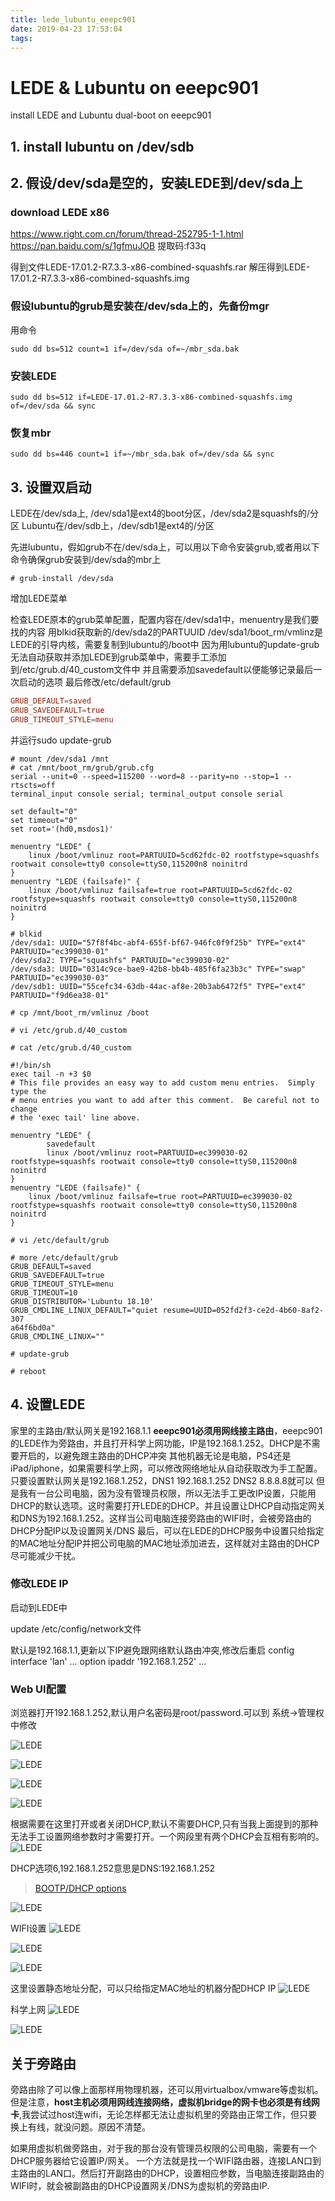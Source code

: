 ```yaml
---
title: lede_lubuntu_eeepc901
date: 2019-04-23 17:53:04
tags:
---
```

# LEDE & Lubuntu on eeepc901

install LEDE and Lubuntu dual-boot on eeepc901

## 1. install lubuntu on /dev/sdb

## 2. 假设/dev/sda是空的，安装LEDE到/dev/sda上

### download LEDE x86

https://www.right.com.cn/forum/thread-252795-1-1.html
https://pan.baidu.com/s/1gfmuJOB 提取码:f33q

得到文件LEDE-17.01.2-R7.3.3-x86-combined-squashfs.rar
解压得到LEDE-17.01.2-R7.3.3-x86-combined-squashfs.img

### 假设lubuntu的grub是安装在/dev/sda上的，先备份mgr

用命令

```console
sudo dd bs=512 count=1 if=/dev/sda of=~/mbr_sda.bak
```

### 安装LEDE

```console
sudo dd bs=512 if=LEDE-17.01.2-R7.3.3-x86-combined-squashfs.img of=/dev/sda && sync
```

### 恢复mbr

```console
sudo dd bs=446 count=1 if=~/mbr_sda.bak of=/dev/sda && sync
```

## 3. 设置双启动

LEDE在/dev/sda上, /dev/sda1是ext4的boot分区，/dev/sda2是squashfs的/分区
Lubuntu在/dev/sdb上，/dev/sdb1是ext4的/分区

先进lubuntu，假如grub不在/dev/sda上，可以用以下命令安装grub,或者用以下命令确保grub安装到/dev/sda的mbr上

```console
# grub-install /dev/sda
```

增加LEDE菜单

检查LEDE原本的grub菜单配置，配置内容在/dev/sda1中，menuentry是我们要找的内容
用blkid获取新的/dev/sda2的PARTUUID
/dev/sda1/boot_rm/vmlinz是LEDE的引导内核，需要复制到lubuntu的/boot中
因为用lubuntu的update-grub无法自动获取并添加LEDE到grub菜单中，需要手工添加到/etc/grub.d/40_custom文件中
并且需要添加savedefault以便能够记录最后一次启动的选项
最后修改/etc/default/grub

```conf
GRUB_DEFAULT=saved
GRUB_SAVEDEFAULT=true
GRUB_TIMEOUT_STYLE=menu
```

并运行sudo update-grub

```console
# mount /dev/sda1 /mnt
# cat /mnt/boot_rm/grub/grub.cfg
serial --unit=0 --speed=115200 --word=8 --parity=no --stop=1 --rtscts=off
terminal_input console serial; terminal_output console serial

set default="0"
set timeout="0"
set root='(hd0,msdos1)'

menuentry "LEDE" {
	linux /boot/vmlinuz root=PARTUUID=5cd62fdc-02 rootfstype=squashfs rootwait console=tty0 console=ttyS0,115200n8 noinitrd
}
menuentry "LEDE (failsafe)" {
	linux /boot/vmlinuz failsafe=true root=PARTUUID=5cd62fdc-02 rootfstype=squashfs rootwait console=tty0 console=ttyS0,115200n8 noinitrd
}

# blkid
/dev/sda1: UUID="57f8f4bc-abf4-655f-bf67-946fc0f9f25b" TYPE="ext4" PARTUUID="ec399030-01"
/dev/sda2: TYPE="squashfs" PARTUUID="ec399030-02"
/dev/sda3: UUID="0314c9ce-bae9-42b8-bb4b-485f6fa23b3c" TYPE="swap" PARTUUID="ec399030-03"
/dev/sdb1: UUID="55cefc34-63db-44ac-af8e-20b3ab6472f5" TYPE="ext4" PARTUUID="f9d6ea38-01"

# cp /mnt/boot_rm/vmlinuz /boot

# vi /etc/grub.d/40_custom

# cat /etc/grub.d/40_custom

#!/bin/sh
exec tail -n +3 $0
# This file provides an easy way to add custom menu entries.  Simply type the
# menu entries you want to add after this comment.  Be careful not to change
# the 'exec tail' line above.

menuentry "LEDE" {
        savedefault
        linux /boot/vmlinuz root=PARTUUID=ec399030-02 rootfstype=squashfs rootwait console=tty0 console=ttyS0,115200n8 noinitrd
}
menuentry "LEDE (failsafe)" {
	linux /boot/vmlinuz failsafe=true root=PARTUUID=ec399030-02 rootfstype=squashfs rootwait console=tty0 console=ttyS0,115200n8 noinitrd
}

# vi /etc/default/grub

# more /etc/default/grub
GRUB_DEFAULT=saved
GRUB_SAVEDEFAULT=true
GRUB_TIMEOUT_STYLE=menu
GRUB_TIMEOUT=10
GRUB_DISTRIBUTOR='Lubuntu 18.10'
GRUB_CMDLINE_LINUX_DEFAULT="quiet resume=UUID=052fd2f3-ce2d-4b60-8af2-307
a64f6bd0a"
GRUB_CMDLINE_LINUX=""

# update-grub

# reboot
```

## 4. 设置LEDE

家里的主路由/默认网关是192.168.1.1
**eeepc901必须用网线接主路由**，eeepc901的LEDE作为旁路由，并且打开科学上网功能，IP是192.168.1.252。DHCP是不需要开启的，以避免跟主路由的DHCP冲突
其他机器无论是电脑，PS4还是iPad/iphone，如果需要科学上网，可以修改网络地址从自动获取改为手工配置。
只要设置默认网关是192.168.1.252，DNS1 192.168.1.252 DNS2 8.8.8.8就可以
但是我有一台公司电脑，因为没有管理员权限，所以无法手工更改IP设置，只能用DHCP的默认选项。这时需要打开LEDE的DHCP。并且设置让DHCP自动指定网关和DNS为192.168.1.252。这样当公司电脑连接旁路由的WIFI时，会被旁路由的DHCP分配IP以及设置网关/DNS
最后，可以在LEDE的DHCP服务中设置只给指定的MAC地址分配IP并把公司电脑的MAC地址添加进去，这样就对主路由的DHCP尽可能减少干扰。

### 修改LEDE IP

启动到LEDE中

update /etc/config/network文件

默认是192.168.1.1,更新以下IP避免跟网络默认路由冲突,修改后重启
config interface 'lan'
    ...
    option ipaddr '192.168.1.252'
    ...

### Web UI配置

浏览器打开192.168.1.252,默认用户名密码是root/password.可以到 系统->管理权中修改

![LEDE](/myimages/lede_01.png)

![LEDE](/myimages/lede_02.png)

![LEDE](/myimages/lede_03.png)

![LEDE](/myimages/lede_04.png)

根据需要在这里打开或者关闭DHCP,默认不需要DHCP,只有当我上面提到的那种无法手工设置网络参数时才需要打开。一个网段里有两个DHCP会互相有影响的。
![LEDE](/myimages/lede_05.png)

DHCP选项6,192.168.1.252意思是DNS:192.168.1.252

> [BOOTP/DHCP options](http://www.networksorcery.com/enp/protocol/bootp/options.htm)

![LEDE](/myimages/lede_06.png)

WIFI设置
![LEDE](/myimages/lede_07.png)

![LEDE](/myimages/lede_08.png)

![LEDE](/myimages/lede_09.png)

这里设置静态地址分配，可以只给指定MAC地址的机器分配DHCP IP
![LEDE](/myimages/lede_10.png)

科学上网
![LEDE](/myimages/lede_11.png)

![LEDE](/myimages/lede_12.png)

## 关于旁路由

旁路由除了可以像上面那样用物理机器，还可以用virtualbox/vmware等虚拟机。但是注意，**host主机必须用网线连接网络，虚拟机bridge的网卡也必须是有线网卡**,我尝试过host连wifi，无论怎样都无法让虚拟机里的旁路由正常工作，但只要换上有线，就没问题。原因不清楚。

如果用虚拟机做旁路由，对于我的那台没有管理员权限的公司电脑，需要有一个DHCP服务器给它设置IP/网关。
一个方法就是找一个WIFI路由器，连接LAN口到主路由的LAN口。然后打开副路由的DHCP，设置相应参数，当电脑连接副路由的WIFI时，就会被副路由的DHCP设置网关/DNS为虚拟机的旁路由IP.